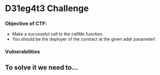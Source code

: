 # D31eg4t3 Challenge

### Objective of CTF:

- Make a successful call to the callMe function.
- You should be the deployer of the contract at the given addr parameter!

### Vulnerabilities


## To solve it we need to...